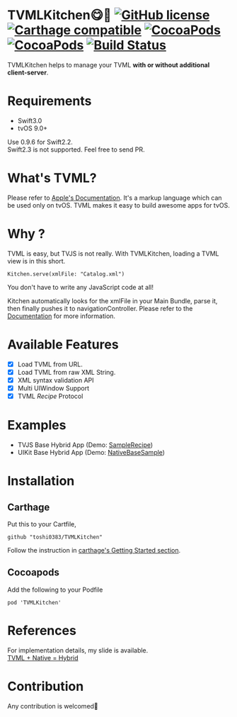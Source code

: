 # TVMLKitchen😋🍴  [![GitHub license](https://img.shields.io/badge/license-MIT-lightgrey.svg)](https://raw.githubusercontent.com/Carthage/Carthage/master/LICENSE.md) [![Carthage compatible](https://img.shields.io/badge/Carthage-compatible-4BC51D.svg?style=flat)](https://github.com/Carthage/Carthage) [![CocoaPods](https://img.shields.io/cocoapods/v/TVMLKitchen.svg)]() [![CocoaPods](https://img.shields.io/cocoapods/p/TVMLKitchen.svg)]() [![Build Status](https://www.bitrise.io/app/de994b854e5c425f.svg?token=GZp-KU8RDjmewA2Hdj27fQ)](https://www.bitrise.io/app/de994b854e5c425f)

TVMLKitchen helps to manage your TVML **with or without additional client-server**.

# Requirements
- Swift3.0
- tvOS 9.0+

Use 0.9.6 for Swift2.2.  
Swift2.3 is not supported. Feel free to send PR.

# What's TVML?
Please refer to [Apple's Documentation](https://developer.apple.com/library/tvos/documentation/LanguagesUtilities/Conceptual/ATV_Template_Guide/).
It's a markup language which can be used only on tvOS.
TVML makes it easy to build awesome apps for tvOS.

# Why ?

TVML is easy, but TVJS is not really.
With TVMLKitchen, loading a TVML view is in this short.

```
Kitchen.serve(xmlFile: "Catalog.xml")
```

You don't have to write any JavaScript code at all!

Kitchen automatically looks for the xmlFile in your Main Bundle, parse it, then finally pushes it to navigationController.
Please refer to the [Documentation](./Documentation) for more information.

# Available Features
- [x] Load TVML from URL.
- [x] Load TVML from raw XML String.
- [x] XML syntax validation API
- [x] Multi UIWindow Support
- [x] TVML *Recipe* Protocol

# Examples
- TVJS Base Hybrid App  (Demo: [SampleRecipe](./SampleRecipe))
- UIKit Base Hybrid App (Demo: [NativeBaseSample](./NativeBaseSample))

# Installation

## Carthage
Put this to your Cartfile,
```
github "toshi0383/TVMLKitchen"
```

Follow the instruction in [carthage's Getting Started section](https://github.com/Carthage/Carthage#getting-started).

## Cocoapods
Add the following to your Podfile
```
pod 'TVMLKitchen'
```

# References
For implementation details, my slide is available.  
[TVML + Native = Hybrid](https://speakerdeck.com/toshi0383/tvml-plus-native-equals-hybrid)

# Contribution
Any contribution is welcomed🎉
